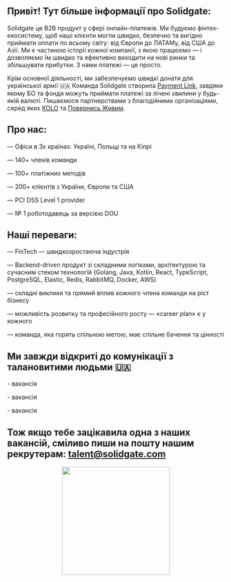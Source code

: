 ## Привіт! <a> Тут більше інформації про Solidgate:
<p> Solidgate це В2В продукт у сфері онлайн-платежів. Ми будуємо фінтех-екосистему, щоб наші клієнти могли швидко, безпечно та вигідно приймати оплати по всьому світу: від Європи до ЛАТАМу, від США до Азії. Ми є частиною історії кожної компанії, з якою працюємо — і дозволяємо їм швидко та ефективно виходити на нові ринки та збільшувати прибутки. З нами платежі — це просто.

<p></p>

<p> Крім основної діяльності, ми забезпечуємо швидкі донати для української армії 🇺🇦 <a> Команда Solidgate створила  <a href="https://ain.ua/2022/07/29/charity-payment-link/">Payment Link</a>, завдяки якому БО та фонди можуть приймати платежі за лічені хвилини у будь-якій валюті. <a> Пишаємося партнерствами з благодійними організаціями, серед яких <a href="https://koloua.com/">KOLO</a> та <a href="https://savelife.in.ua/">Повернись Живим</a>.

## Про нас:
<p> — Офіси в 3х країнах: Україні, Польщі та на Кіпрі
<p> — 140+ членів команди
<p> — 100+ платіжних методів
<p> — 200+ клієнтів з України, Європи та США
<p> — PCI DSS Level 1 provider
<p> — № 1 роботодавець за версією DOU
  
## Наші переваги:
</p> — FinTech — швидкозростаюча індустрія
</p> — Backend-driven продукт зі складними логіками, архітектурою та сучасним стеком технологій (Golang, Java, Kotlin, React, TypeScript, PostgreSQL, Elastic, Redis, RabbitMQ, Docker, AWS)
</p> — складні виклики та прямий вплив кожного члена команди на ріст бізнесу
</p> — можливість розвитку та професійного росту — «career plan» є у кожного
</p> — команда, яка горить спільною метою, має спільне бачення та цінності

## Ми завжди відкриті до комунікації з талановитими людьми </a> 🇺🇦 
<a> <p> <p> - вакансія <a> <p> </p> - вакансія <a> <p> </p> - вакансія <a> <p> </p>  
## Тож якщо тебе зацікавила одна з наших вакансій, сміливо пиши на пошту нашим рекрутерам: talent@solidgate.com
<p align="center">
<img src="https://github.com/solidgatehiring/solidgate_vacancy/assets/142014633/72ddd347-cdd7-474e-91a2-2020d48b34d5" width="250" height="250"/>
</p>


